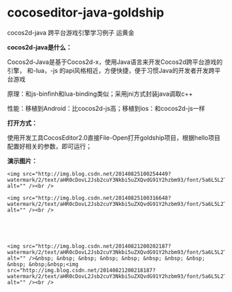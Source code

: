 cocoseditor-java-goldship
=========================

cocos2d-java 跨平台游戏引擎学习例子 运黄金 



<strong>cocos2d-java是什么：</strong>

Cocos2d-Java是基于Cocos2d-x，使用Java语言来开发Cocos2d跨平台游戏的引擎， 和-lua，-js 的api风格相近，方便快捷，便于习惯Java的开发者开发跨平台游戏

原理：和js-binfinh和lua-binding类似；采用jni方式封装java调取c++

性能：移植到Android：比cocos2d-js高；移植到ios：和cocos2d-js一样


<strong>打开方式：</strong>

使用开发工具CocosEditor2.0直接File-Open打开goldship项目，根据hello项目配置好相关的参数，即可运行；




<strong>演示图片：</strong>


	<img src="http://img.blog.csdn.net/20140825100254449?watermark/2/text/aHR0cDovL2Jsb2cuY3Nkbi5uZXQvdG91Y2hzbm93/font/5a6L5L2T/fontsize/400/fill/I0JBQkFCMA==/dissolve/70/gravity/SouthEast" alt="" /><br />

	<img src="http://img.blog.csdn.net/20140825100316648?watermark/2/text/aHR0cDovL2Jsb2cuY3Nkbi5uZXQvdG91Y2hzbm93/font/5a6L5L2T/fontsize/400/fill/I0JBQkFCMA==/dissolve/70/gravity/SouthEast" alt="" /><br />
	




	<img src="http://img.blog.csdn.net/20140821200202187?watermark/2/text/aHR0cDovL2Jsb2cuY3Nkbi5uZXQvdG91Y2hzbm93/font/5a6L5L2T/fontsize/400/fill/I0JBQkFCMA==/dissolve/70/gravity/SouthEast" alt="" />&nbsp; &nbsp; &nbsp; &nbsp; &nbsp; &nbsp; &nbsp; &nbsp; &nbsp; &nbsp;&nbsp;<img src="http://img.blog.csdn.net/20140821200218187?watermark/2/text/aHR0cDovL2Jsb2cuY3Nkbi5uZXQvdG91Y2hzbm93/font/5a6L5L2T/fontsize/400/fill/I0JBQkFCMA==/dissolve/70/gravity/SouthEast" alt="" /><br />

